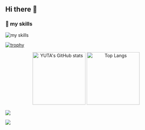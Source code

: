 ## Hi there 👋

### 🌱 my skills
<img alt="my skills" src="https://skillicons.dev/icons?i=aws,bash,docker,github,githubactions,linux,python,vim&theme=dark"/>

<p align="center">

[![trophy](https://github-profile-trophy.vercel.app/?username=yuta3003&column=4&margin-w=5&theme=nord)](https://github.com/yuta3003/)

</p>

<p align="center">
  <img alt="YUTA's GitHub stats" src="https://github-readme-stats.vercel.app/api?username=yuta3003&count_private=true&show_icons=true&theme=nord" height="165px">
  <img alt="Top Langs" src="https://github-readme-stats.vercel.app/api/top-langs/?username=yuta3003&layout=compact&theme=nord" height="165px">
</p>

![](http://github-profile-summary-cards.vercel.app/api/cards/profile-details?username=yuta3003&theme=nord_dark)

![](https://komarev.com/ghpvc/?username=yuta3003&color=green)
